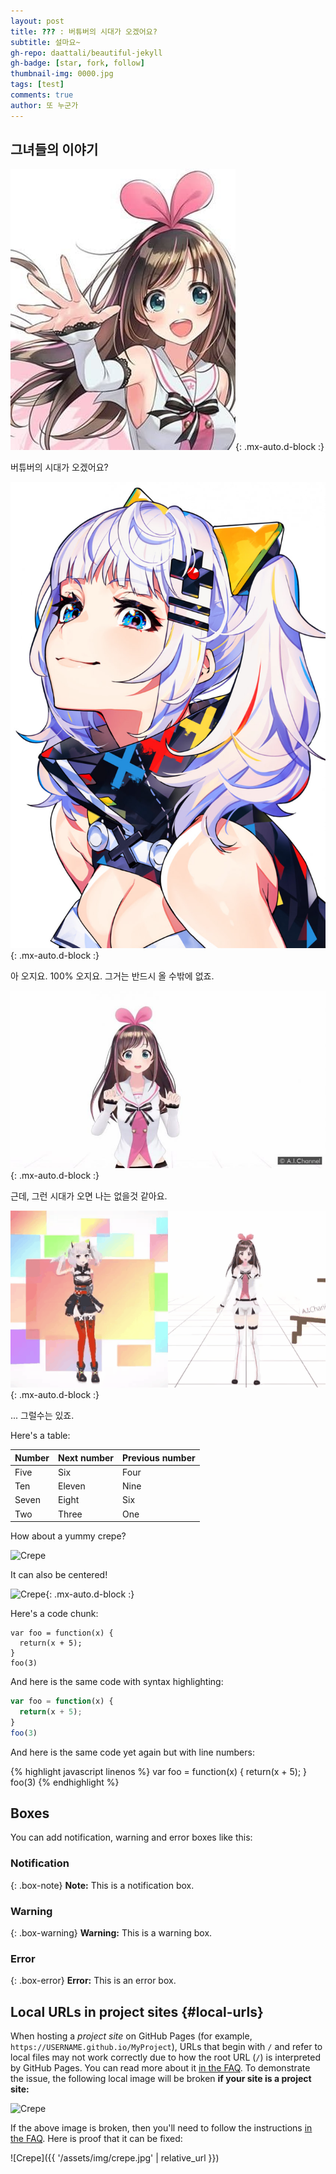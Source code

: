 ```yaml
---
layout: post
title: ??? : 버튜버의 시대가 오겠어요?
subtitle: 설마요~
gh-repo: daattali/beautiful-jekyll
gh-badge: [star, fork, follow]
thumbnail-img: 0000.jpg
tags: [test]
comments: true
author: 또 누군가
---
```


## 그녀들의 이야기

![](./0000.jpg){: .mx-auto.d-block :}

버튜버의 시대가 오겠어요?



![](./0001.jpg){: .mx-auto.d-block :}

아 오지요. 100% 오지요. 그거는 반드시 올 수밖에 없죠.



![](./0002.jpg){: .mx-auto.d-block :}

근데, 그런 시대가 오면 나는 없을것 같아요.



![](./0003.gif){: .mx-auto.d-block :}

... 그럴수는 있죠.







Here's a table:

| Number | Next number | Previous number |
| :------ |:--- | :--- |
| Five | Six | Four |
| Ten | Eleven | Nine |
| Seven | Eight | Six |
| Two | Three | One |

How about a yummy crepe?

![Crepe](https://beautifuljekyll.com/assets/img/crepe.jpg)

It can also be centered!

![Crepe](https://beautifuljekyll.com/assets/img/crepe.jpg){: .mx-auto.d-block :}

Here's a code chunk:

~~~
var foo = function(x) {
  return(x + 5);
}
foo(3)
~~~

And here is the same code with syntax highlighting:

```javascript
var foo = function(x) {
  return(x + 5);
}
foo(3)
```

And here is the same code yet again but with line numbers:

{% highlight javascript linenos %}
var foo = function(x) {
  return(x + 5);
}
foo(3)
{% endhighlight %}

## Boxes
You can add notification, warning and error boxes like this:

### Notification

{: .box-note}
**Note:** This is a notification box.

### Warning

{: .box-warning}
**Warning:** This is a warning box.

### Error

{: .box-error}
**Error:** This is an error box.

## Local URLs in project sites {#local-urls}

When hosting a *project site* on GitHub Pages (for example, `https://USERNAME.github.io/MyProject`), URLs that begin with `/` and refer to local files may not work correctly due to how the root URL (`/`) is interpreted by GitHub Pages. You can read more about it [in the FAQ](https://beautifuljekyll.com/faq/#links-in-project-page). To demonstrate the issue, the following local image will be broken **if your site is a project site:**

![Crepe](/assets/img/crepe.jpg)

If the above image is broken, then you'll need to follow the instructions [in the FAQ](https://beautifuljekyll.com/faq/#links-in-project-page). Here is proof that it can be fixed:

![Crepe]({{ '/assets/img/crepe.jpg' | relative_url }})
